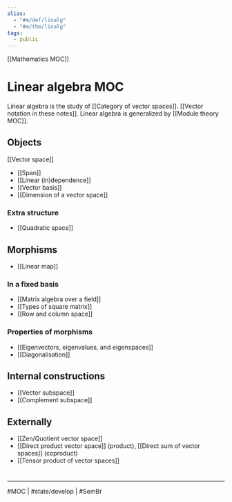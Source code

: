```yaml
---
alias:
  - "#m/def/linalg"
  - "#m/thm/linalg"
tags:
  - public
---
```

[[Mathematics MOC]]
# Linear algebra MOC

Linear algebra is the study of [[Category of vector spaces]].
[[Vector notation in these notes]].
Linear algebra is generalized by [[Module theory MOC]].

## Objects

[[Vector space]]

- [[Span]]
- [[Linear (in)dependence]] 
- [[Vector basis]] 
- [[Dimension of a vector space]]

### Extra structure

- [[Quadratic space]]

## Morphisms

- [[Linear map]]

### In a fixed basis

- [[Matrix algebra over a field]] 
- [[Types of square matrix]] 
- [[Row and column space]] 

### Properties of morphisms


- [[Eigenvectors, eigenvalues, and eigenspaces]] 
- [[Diagonalisation]]

## Internal constructions

- [[Vector subspace]]
- [[Complement subspace]]

##  Externally

- [[Zen/Quotient vector space]]
- [[Direct product vector space]] (product), [[Direct sum of vector spaces]] (coproduct)
- [[Tensor product of vector spaces]]

#
---
#MOC | #state/develop | #SemBr